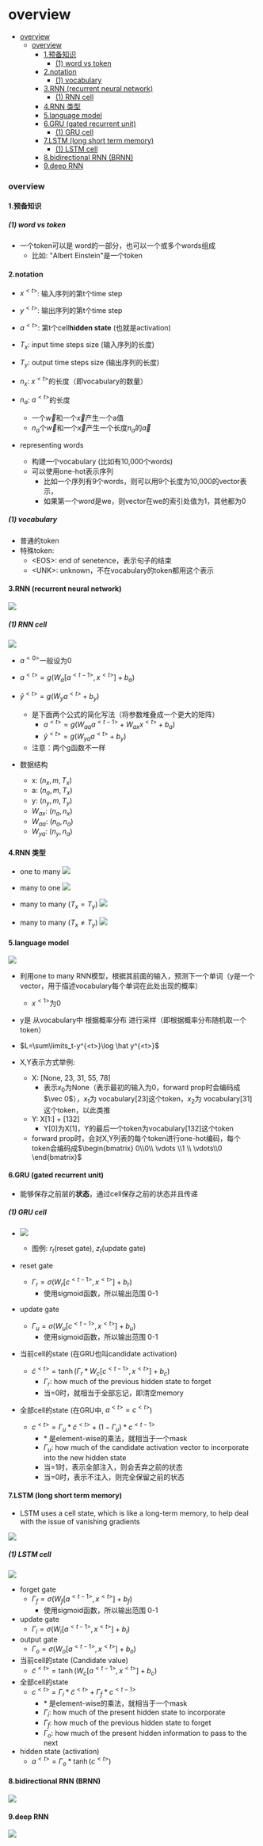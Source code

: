 # overview


<!-- @import "[TOC]" {cmd="toc" depthFrom=1 depthTo=6 orderedList=false} -->

<!-- code_chunk_output -->

- [overview](#overview)
    - [overview](#overview-1)
      - [1.预备知识](#1预备知识)
        - [(1) word vs token](#1-word-vs-token)
      - [2.notation](#2notation)
        - [(1) vocabulary](#1-vocabulary)
      - [3.RNN (recurrent neural network)](#3rnn-recurrent-neural-network)
        - [(1) RNN cell](#1-rnn-cell)
      - [4.RNN 类型](#4rnn-类型)
      - [5.language model](#5language-model)
      - [6.GRU (gated recurrent unit)](#6gru-gated-recurrent-unit)
        - [(1) GRU cell](#1-gru-cell)
      - [7.LSTM (long short term memory)](#7lstm-long-short-term-memory)
        - [(1) LSTM cell](#1-lstm-cell)
      - [8.bidirectional RNN (BRNN)](#8bidirectional-rnn-brnn)
      - [9.deep RNN](#9deep-rnn)

<!-- /code_chunk_output -->



### overview

#### 1.预备知识

##### (1) word vs token
* 一个token可以是 word的一部分，也可以一个或多个words组成
    * 比如: "Albert Einstein"是一个token

#### 2.notation

* $x^{<t>}$: 输入序列的第t个time step
* $y^{<t>}$: 输出序列的第t个time step
* $a^{<t>}$: 第t个cell**hidden state** (也就是activation)
* $T_x$: input time steps size (输入序列的长度)
* $T_y$: output time steps size (输出序列的长度)
* $n_x$: $x^{<t>}$的长度（即vocabulary的数量）
* $n_a$: $a^{<t>}$的长度
    * 一个$\vec w$和一个$\vec x$产生一个a值
    * $n_a$个$\vec w$和一个$\vec x$产生一个长度$n_a$的$\vec a$

* representing words
    * 构建一个vocabulary (比如有10,000个words)
    * 可以使用one-hot表示序列
        * 比如一个序列有9个words，则可以用9个长度为10,000的vector表示，
        * 如果第一个word是we，则vector在we的索引处值为1，其他都为0

##### (1) vocabulary
* 普通的token
* 特殊token:
    * \<EOS\>: end of senetence，表示句子的结束
    * \<UNK\>: unknown，不在vocabulary的token都用这个表示

#### 3.RNN (recurrent neural network)

![](./imgs/rnn_01.png)


##### (1) RNN cell
![](./imgs/rnn_12.png)
* $a^{<0>}$一般设为0
* $a^{<t>} = g(W_{a}[a^{<t-1>},x^{<t>}] +b_a)$
* $\hat y^{<t>} = g(W_{y}a^{<t>}+b_y)$
    * 是下面两个公式的简化写法（将参数堆叠成一个更大的矩阵）
        * $a^{<t>} = g(W_{aa}a^{<t-1>} + W_{ax}x^{<t>}+b_a)$
        * $\hat y^{<t>} = g(W_{ya}a^{<t>}+b_y)$
    * 注意：两个g函数不一样

* 数据结构
    * x: $(n_x, m, T_x)$
    * a: $(n_a, m, T_x)$
    * y: $(n_y, m, T_y)$
    * $W_{ax}$: $(n_a,n_x)$
    * $W_{aa}$: $(n_a,n_a)$
    * $W_{ya}$: $(n_y,n_a)$

#### 4.RNN 类型

* one to many
![](./imgs/rnn_02.png)

* many to one
![](./imgs/rnn_03.png)

* many to many ($T_x = T_y$)
![](./imgs/rnn_04.png)

* many to many ($T_x \neq T_y$)
![](./imgs/rnn_05.png)

#### 5.language model

![](./imgs/rnn_06.png)

* 利用one to many RNN模型，根据其前面的输入，预测下一个单词（y是一个vector，用于描述vocabulary每个单词在此处出现的概率）
    * $x^{<1>}$为0
* y是 从vocabulary中 根据概率分布 进行采样（即根据概率分布随机取一个token）

* $L=\sum\limits_t-y^{<t>}\log \hat y^{<t>}$

* X,Y表示方式举例:
    * X: [None, 23, 31, 55, 78]
        * 表示$x_0$为None（表示最初的输入为0，forward prop时会编码成$\vec 0$），$x_1$为 vocabulary[23]这个token，$x_2$为 vocabulary[31]这个token，以此类推
    * Y: X[1:] + [132]
        * Y[0]为X[1]，Y的最后一个token为vocabulary[132]这个token
    * forward prop时，会对X,Y列表的每个token进行one-hot编码，每个token会编码成$\begin{bmatrix} 0\\0\\ \vdots \\1 \\ \vdots\\0 \end{bmatrix}$

#### 6.GRU (gated recurrent unit)

* 能够保存之前层的**状态**，通过cell保存之前的状态并且传递

##### (1) GRU cell
* ![](./imgs/rnn_07.png)
    * 图例: $r_t$(reset gate), $z_t$(update gate)

* reset gate
    * $\Gamma_r = \sigma(W_r[c^{<t-1>}, x^{<t>}] + b_r)$
        * 使用sigmoid函数，所以输出范围 0-1
* update gate
    * $\Gamma_u = \sigma(W_u[c^{<t-1>}, x^{<t>}] + b_u)$
        * 使用sigmoid函数，所以输出范围 0-1
* 当前cell的state (在GRU也叫candidate activation)
    * $\tilde{c}^{<t>} = \tanh(\Gamma_r * W_c[c^{<t-1>}, x^{<t>}] + b_c)$
        * $\Gamma_r$: how much of the previous hidden state to forget 
        * 当=0时，就相当于全部忘记，即清空memory
* 全部cell的state (在GRU中, $a^{<t>} = c^{<t>}$)
    * $c^{<t>} = \Gamma_u * \tilde{c}^{<t>} + (1-\Gamma_u) * c^{<t-1>}$
        * $*$ 是element-wise的乘法，就相当于一个mask
        * $\Gamma_u$: how much of the candidate activation vector to incorporate into the new hidden state
        * 当=1时，表示全部注入，则会丢弃之前的状态
        * 当=0时，表示不注入，则完全保留之前的状态

#### 7.LSTM (long short term memory)

* LSTM uses a cell state, which is like a long-term memory, to help deal with the issue of vanishing gradients

![](./imgs/rnn_09.png)

##### (1) LSTM cell

![](./imgs/rnn_08.png)
* forget gate
    * $\Gamma_f = \sigma(W_f[a^{<t-1>}, x^{<t>}] + b_f)$
        * 使用sigmoid函数，所以输出范围 0-1
* update gate
    * $\Gamma_i = \sigma(W_i[a^{<t-1>}, x^{<t>}] + b_i)$
* output gate
    * $\Gamma_o = \sigma(W_o[a^{<t-1>}, x^{<t>}] + b_o)$
* 当前cell的state (Candidate value)
    * $\tilde{c}^{<t>} = \tanh(W_c[a^{<t-1>}, x^{<t>}] + b_c)$
* 全部cell的state 
    * $c^{<t>} = \Gamma_i * \tilde{c}^{<t>} + \Gamma_f * c^{<t-1>}$
        * $*$ 是element-wise的乘法，就相当于一个mask
        * $\Gamma_i$: how much of the present hidden state to incorporate
        * $\Gamma_f$: how much of the previous hidden state to forget 
        * $\Gamma_o$: how much of the present hidden information to pass to the next 
* hidden state (activation)
    * $a^{<t>} = \Gamma_o * \tanh(c^{<t>})$

#### 8.bidirectional RNN (BRNN)
![](./imgs/rnn_10.png)

#### 9.deep RNN
![](./imgs/rnn_11.png)
